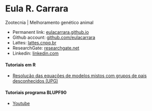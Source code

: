 
# Eula R. Carrara  
  
Zootecnia | Melhoramento genético animal  
  
- Permanent link: [eulacarrara.github.io](https://eulacarrara.github.io)  
- Github account: [github.com/eulacarrara](https://github.com/eulacarrara/)  
- Lattes: [lattes.cnpq.br](http://lattes.cnpq.br/5199216087123978)  
- ResearchGate: [researchgate.net](http://www.researchgate.net/profile/Eula-Carrara)  
- Linkedin: [linkedin.com](https://www.linkedin.com/in/eulacarrara/)  
  
#### Tutoriais em R  
- [Resolução das equações de modelos mistos com grupos de pais desconhecidos (UPG)](MME_UPG.html)
  
#### Tutoriais programa BLUPF90  
- [Youtube](https://www.youtube.com/@deltagplus)

